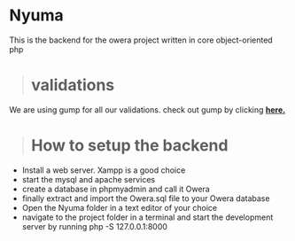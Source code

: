 # Nyuma
This is the backend for the owera project written in core object-oriented php

># validations
We are using gump for all our validations. check out gump by clicking [**here.**](https://github.com/Wixel/GUMP)

># How to setup the backend
- Install a web server. Xampp is a good choice
- start the mysql and apache services
- create a database in phpmyadmin and call it Owera
- finally extract and import the Owera.sql file to your Owera database
- Open the Nyuma folder in a text editor of your choice
- navigate to the project folder in a terminal and start the development server by running php -S 127.0.0.1:8000

